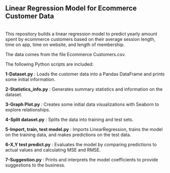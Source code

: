 <h2>Linear Regression Model for Ecommerce Customer Data</h2><br>
This repository builds a linear regression model to predict yearly amount spent by ecommerce customers based on their average session length, time on app, time on website, and length of membership.

The data comes from the file Ecommerce Customers.csv.

The following Python scripts are included:

<b>1-Dataset.py</b> :
Loads the customer data into a Pandas DataFrame and prints some initial information.

<b>2-Statistics_info.py</b> :
Generates summary statistics and information on the dataset.

<b>3-Graph Plot.py</b> :
Creates some initial data visualizations with Seaborn to explore relationships.

<b>4-Split dataset.py</b> :
Splits the data into training and test sets.

<b>5-Import, train, test model.py</b> :
Imports LinearRegression, trains the model on the training data, and makes predictions on the test data.

<b>6-X,Y test predict.py</b> :
Evaluates the model by comparing predictions to actual values and calculating MSE and RMSE.

<b>7-Suggestion.py</b> :
Prints and interprets the model coefficients to provide suggestions to the business.
